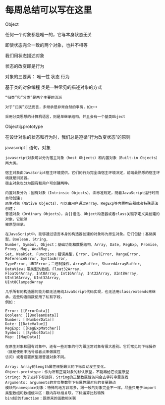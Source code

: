 # 每周总结可以写在这里

Object

  任何一个对象都是唯一的，它与本身状态无关

  即使状态完全一致的两个对象，也并不相等

  我们用状态描述对象

  状态的改变即是行为

  对象的三要素：
    唯一性
    状态
    行为

  
  基于类的对象编程
    类是一种常见的描述对象的方式

    “归类”和“分类”是两个主要的流派

    对于“归类”方法而言，多继承是非常自然的事情，如c++

    采用分类思想的计算机语言，则是单继承结构。并且会有一个基类Object

  Object与prototype

  在设计对象的状态和行为时，我们总是遵循“行为改变状态”的原则


  javascript | 语句，对象

    javascript对象可以分为宿主对象（host Objects）和内置对象（Built-in Objects）两大类。

    宿主对象由JavaScript宿主环境提供，它们的行为完全由宿主环境决定，前端最熟悉的宿主环境就是浏览器。
    宿主对象也分为固有和用户可创建两种。

    内置对象分为：固有对象（Intrinsic Objects），由标准规定，随着JavaScript运行时而自动创建；
    原生对象（Native Objects），可以由用户通过Array、RegExp等内置构造器或者特殊语法创建；
    普通对象（Ordinary Objects），由{}语法、Object构造器或者class关键字定义类创建的对象，它能够
    被原型继承。

    在JavaScript中，能够通过语言本身的构造器创建的对象称为原生对象。它们包括：基础类型，Boolean, String,
    Number, Symbol, Object；基础功能和数据结构，Array, Date, RegExp, Promise, Proxy, Map, WeakMap,
    Set, WeakSet, Function；错误类型，Error, EvalError, RangeError, ReferenceError, SyntaxError, 
    TypeError, URIError；二进制操作，ArrayBuffer, SharedArrayBuffer, DataView；带类型的数组，Float32Array,
    Float64Array, Int8Array, Int16Array, Int32Array, UInt8Array, UInt16Array, UInt32Array, 
    UInt8ClampedArray

    几乎所有的构造器的能力都无法用纯JavaScript代码实现，也无法用class/extends来继承，这些构造函数使用了私有字段，
    例如：

    Error: [[ErrorData]]
    Boolean: [[BooleanData]]
    Number: [[NumberData]]
    Date: [[DateValue]]
    RegExp: [[RegExpMatcher]]
    Symbol: [[SymbolData]]
    Map: [[MapData]]

    在原生对象和固有对象中，还有一些对象的行为跟正常对象有很大差别。它们常见的下标操作（就是使用中括号或者点来做属性
    访问）或者设置原型跟普通对象不同。

    Array: Array的length属性根据最大的下标自动发生变化。
    Object.prototype：作为所有正常对象的默认原型，不能再给它设置原型
    String: 为了支持下标运算，String的正整数属性访问会去字符串里查找
    Arguments: arguments的非负整数型下标属性跟对应的变量联动
    模块的namespace对象：特殊的地方非常多，跟一般的对象完全不一样，尽量只用于import
    类型数组和数组缓冲区：跟内存块相关联，下标运算比较特殊
    bind后的function：跟原来的函数相关联